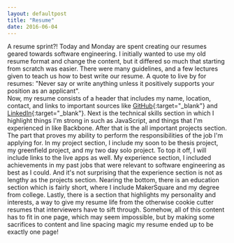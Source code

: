```yaml
---
layout: defaultpost
title: "Resume"
date: 2016-06-04
---
```


A resume sprint?! Today and Monday are spent creating our resumes geared towards software engineering. I initially wanted to use my old resume format and change the content, but it differed so much that starting from scratch was easier. There were many guidelines, and a few lectures given to teach us how to best write our resume. A quote to live by for resumes: "Never say or write anything unless it positively supports your position as an applicant".<br />
Now, my resume consists of a header that includes my name, location, contact, and links to important sources like [GitHub](https://github.com/ricochen){:target="_blank"} and [LinkedIn](https://www.linkedin.com/in/ricochenx){:target="_blank"}. Next is the technical skills section in which I highlight things I'm strong in such as JavaScript, and things that I'm experienced in like Backbone. After that is the all important projects section. The part that proves my ability to perform the responsibilities of the job I'm applying for. In my project section, I include  my soon to be thesis project, my greenfield project, and my two day solo project. To top it off, I will include links to the live apps as well. My experience section, I included achievements in my past jobs that were relevant to software engineering as best as I could. And it's not surprising that the experience section is not as lengthy as the projects section. Nearing the bottom, there is an education section which is fairly short, where I include MakerSquare and my degree from college. Lastly, there is a section that highlights my personality and interests, a way to give my resume life from the otherwise cookie cutter resumes that interviewers have to sift through. Somehow, all of this content has to fit in one page, which may seem impossible, but by making some sacrifices to content and line spacing magic my resume ended up to be exactly one page!
